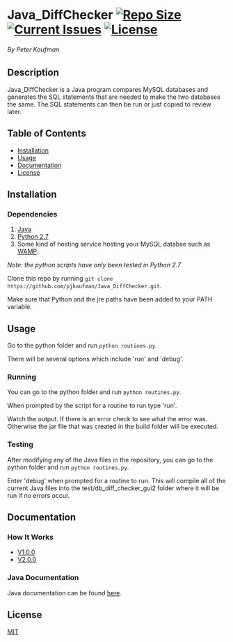# Java_DiffChecker [![Repo Size](https://reposs.herokuapp.com/?path=pjkaufman/Java_DiffChecker)](https://github.com/pjkaufman/Java_DiffChecker)  [![Current Issues](https://img.shields.io/github/issues/pjkaufman/Java_DiffChecker.svg)](https://github.com/pjkaufman/Java_DiffChecker/issues)  [![License](https://img.shields.io/github/license/pjkaufman/Java_DiffChecker.svg)](https://github.com/pjkaufman/Java_DiffChecker/blob/master/LICENSE)
###### By Peter Kaufman

## Description

Java_DiffChecker is a Java program compares MySQL databases and generates the SQL statements that are needed to make the two databases the same. The SQL statements can then be run or just copied to review later.

## Table of Contents

- [Installation](https://github.com/pjkaufman/Java_DiffChecker#installation)
- [Usage](https://github.com/pjkaufman/Java_DiffChecker#usage)
- [Documentation](https://github.com/pjkaufman/Java_DiffChecker#documentation)
- [License](https://github.com/pjkaufman/Java_DiffChecker#license)

## Installation

### Dependencies

1. [Java](https://java.com/en/download/)
2. [Python 2.7](https://www.python.org/downloads/)
3. Some kind of hosting service hosting your MySQL databse such as [WAMP](http://wampserver.aviatechno.net/).

_Note: the python scripts have only been tested in Python 2.7_

Clone this repo by running `git clone https://github.com/pjkaufman/Java_DiffChecker.git`.

Make sure that Python and the jre paths have been added to your PATH variable.

## Usage

Go to the python folder and run `python routines.py`. 

There will be several options which include 'run' and 'debug'. 

### Running 

You can go to the python folder and run `python routines.py`.

When prompted by the script for a routine to run type 'run'.

Watch the output. If there is an error check to see what the error was. Otherwise the jar file that was created in the build folder will be executed.

### Testing

After modifying any of the Java files in the repository, you can go to the python folder and run `python routines.py`.

Enter 'debug' when prompted for a routine to run. This will compile all of the current Java files into the test/db_diff_checker_gui2 folder where it will be run if no errors occur.

## Documentation

### How It Works

- [V1.0.0](https://github.com/pjkaufman/Java_DiffChecker/tree/master/pdf/DatabaseDifferenceCheckerReport.pdf)
- [V2.0.0](https://github.com/pjkaufman/Java_DiffChecker/tree/master/pdf/DatabaseDifferenceCheckerReportV2.0.0.pdf)

### Java Documentation 

Java documentation can be found [here](https://pjkaufman.github.io/Java_DiffChecker/).

## License

[MIT](https://github.com/pjkaufman/Java_DiffChecker/blob/master/LICENSE) 
